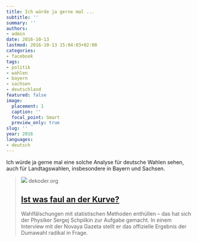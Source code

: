 ```yaml
---
title: Ich würde ja gerne mal ...
subtitle: ''
summary: ''
authors:
- admin
date: 2016-10-13
lastmod: 2016-10-13 15:04:03+02:00
categories:
- facebook
tags:
- politik
- wahlen
- bayern
- sachsen
- deutschland
featured: false
image:
  placement: 1
  caption: ''
  focal_point: Smart
  preview_only: true
slug: ''
year: 2016
languages:
- deutsch
---
```


Ich würde ja gerne mal eine solche Analyse für deutsche Wahlen sehen, auch für Landtagswahlen, insbesondere in Bayern und Sachsen. ﻿
> [![](https://www.dekoder.org/sites/default/files/schpilkin_grafik_2.png)](http://www.dekoder.org/de/article/schpilkin-ergebnisse-dumawahl-faelschungen)
> dekoder.org
> ## [Ist was faul an der Kurve?](http://www.dekoder.org/de/article/schpilkin-ergebnisse-dumawahl-faelschungen)
>
>Wahlfälschungen mit statistischen Methoden enthüllen – das hat sich der Physiker Sergej Schpilkin zur Aufgabe gemacht. In einem Interview mit der Novaya Gazeta stellt er das offizielle Ergebnis der Dumawahl radikal in Frage.